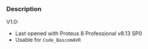 ### Description

V1.0:
- Last opened with Proteus 8 Professional v8.13 SP0
- Usable for `Code_BascomAVR`